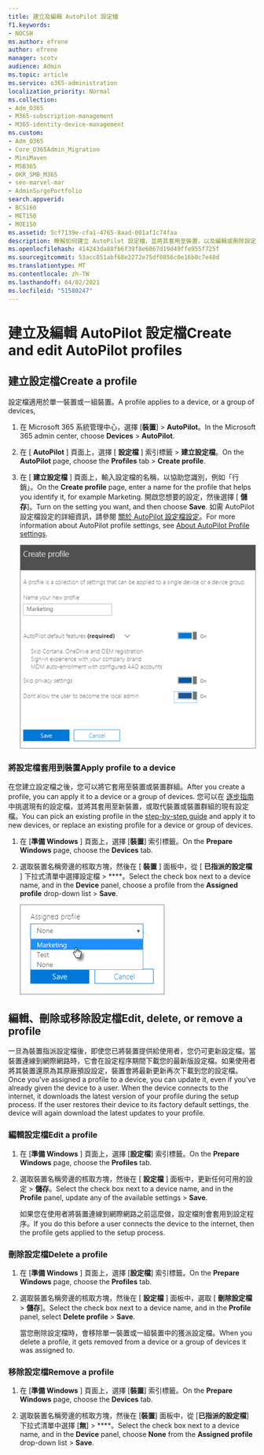 ```yaml
---
title: 建立及編輯 AutoPilot 設定檔
f1.keywords:
- NOCSH
ms.author: efrene
author: efrene
manager: scotv
audience: Admin
ms.topic: article
ms.service: o365-administration
localization_priority: Normal
ms.collection:
- Adm_O365
- M365-subscription-management
- M365-identity-device-management
ms.custom:
- Adm_O365
- Core_O365Admin_Migration
- MiniMaven
- MSB365
- OKR_SMB_M365
- seo-marvel-mar
- AdminSurgePortfolio
search.appverid:
- BCS160
- MET150
- MOE150
ms.assetid: 5cf7139e-cfa1-4765-8aad-001af1c74faa
description: 瞭解如何建立 AutoPilot 設定檔，並將其套用至裝置，以及編輯或刪除設定檔，或從裝置移除設定檔。
ms.openlocfilehash: 414243da88fb6f39f8e6067d19d49ffe955f725f
ms.sourcegitcommit: 53acc851abf68e2272e75df0856c0e16b0c7e48d
ms.translationtype: MT
ms.contentlocale: zh-TW
ms.lasthandoff: 04/02/2021
ms.locfileid: "51580247"
---
```

# <a name="create-and-edit-autopilot-profiles"></a><span data-ttu-id="4eb03-103">建立及編輯 AutoPilot 設定檔</span><span class="sxs-lookup"><span data-stu-id="4eb03-103">Create and edit AutoPilot profiles</span></span>

## <a name="create-a-profile"></a><span data-ttu-id="4eb03-104">建立設定檔</span><span class="sxs-lookup"><span data-stu-id="4eb03-104">Create a profile</span></span>

<span data-ttu-id="4eb03-105">設定檔適用於單一裝置或一組裝置。</span><span class="sxs-lookup"><span data-stu-id="4eb03-105">A profile applies to a device, or a group of devices,</span></span>
  
1. <span data-ttu-id="4eb03-106">在 Microsoft 365 系統管理中心，選擇 [**裝置**] \> **AutoPilot**。</span><span class="sxs-lookup"><span data-stu-id="4eb03-106">In the Microsoft 365 admin center, choose **Devices** \> **AutoPilot**.</span></span>
  
2. <span data-ttu-id="4eb03-107">在 [ **AutoPilot** ] 頁面上，選擇 [ **設定檔** ] 索引標籤 \> **建立設定檔**。</span><span class="sxs-lookup"><span data-stu-id="4eb03-107">On the **AutoPilot** page, choose the **Profiles** tab \> **Create profile**.</span></span>
    
3. <span data-ttu-id="4eb03-108">在 [ **建立設定檔** ] 頁面上，輸入設定檔的名稱，以協助您識別，例如「行銷」。</span><span class="sxs-lookup"><span data-stu-id="4eb03-108">On the **Create profile** page, enter a name for the profile that helps you identify it, for example Marketing.</span></span> <span data-ttu-id="4eb03-109">開啟您想要的設定，然後選擇 [ **儲存**]。</span><span class="sxs-lookup"><span data-stu-id="4eb03-109">Turn on the setting you want, and then choose **Save**.</span></span> <span data-ttu-id="4eb03-110">如需 AutoPilot 設定檔設定的詳細資訊，請參閱 [關於 AutoPilot 設定檔設定](autopilot-profile-settings.md)。</span><span class="sxs-lookup"><span data-stu-id="4eb03-110">For more information about AutoPilot profile settings, see [About AutoPilot Profile settings](autopilot-profile-settings.md).</span></span>
    
    ![Enter name and turn on settings in the Create profile panel.](../media/63b5a00d-6a5d-48d0-9557-e7531e80702a.png)
  
### <a name="apply-profile-to-a-device"></a><span data-ttu-id="4eb03-112">將設定檔套用到裝置</span><span class="sxs-lookup"><span data-stu-id="4eb03-112">Apply profile to a device</span></span>

<span data-ttu-id="4eb03-113">在您建立設定檔之後，您可以將它套用至裝置或裝置群組。</span><span class="sxs-lookup"><span data-stu-id="4eb03-113">After you create a profile, you can apply it to a device or a group of devices.</span></span> <span data-ttu-id="4eb03-114">您可以在 [逐步指南](add-autopilot-devices-and-profile.md) 中挑選現有的設定檔，並將其套用至新裝置，或取代裝置或裝置群組的現有設定檔。</span><span class="sxs-lookup"><span data-stu-id="4eb03-114">You can pick an existing profile in the [step-by-step guide](add-autopilot-devices-and-profile.md) and apply it to new devices, or replace an existing profile for a device or group of devices.</span></span> 
  
1. <span data-ttu-id="4eb03-115">在 [**準備 Windows** ] 頁面上，選擇 [**裝置**] 索引標籤。</span><span class="sxs-lookup"><span data-stu-id="4eb03-115">On the **Prepare Windows** page, choose the **Devices** tab.</span></span> 
    
2. <span data-ttu-id="4eb03-116">選取裝置名稱旁邊的核取方塊，然後在 [ **裝置** ] 面板中，從 [ **已指派的設定檔** ] 下拉式清單中選擇設定檔 \> \*\*\*\*。</span><span class="sxs-lookup"><span data-stu-id="4eb03-116">Select the check box next to a device name, and in the **Device** panel, choose a profile from the **Assigned profile** drop-down list \> **Save**.</span></span>
    
    ![In the Device panel, select an Assigned profile to apply it.](../media/ed0ce33f-9241-4403-a5de-2dddffdc6fb9.png)
  
## <a name="edit-delete-or-remove-a-profile"></a><span data-ttu-id="4eb03-118">編輯、刪除或移除設定檔</span><span class="sxs-lookup"><span data-stu-id="4eb03-118">Edit, delete, or remove a profile</span></span>

<span data-ttu-id="4eb03-p103">一旦為裝置指派設定檔後，即使您已將裝置提供給使用者，您仍可更新設定檔。當裝置連線到網際網路時，它會在設定程序期間下載您的最新版設定檔。如果使用者將其裝置還原為其原廠預設設定，裝置會將最新更新再次下載到您的設定檔。</span><span class="sxs-lookup"><span data-stu-id="4eb03-p103">Once you've assigned a profile to a device, you can update it, even if you've already given the device to a user. When the device connects to the internet, it downloads the latest version of your profile during the setup process. If the user restores their device to its factory default settings, the device will again download the latest updates to your profile.</span></span> 
  
### <a name="edit-a-profile"></a><span data-ttu-id="4eb03-122">編輯設定檔</span><span class="sxs-lookup"><span data-stu-id="4eb03-122">Edit a profile</span></span>

1. <span data-ttu-id="4eb03-123">在 [**準備 Windows** ] 頁面上，選擇 [**設定檔**] 索引標籤。</span><span class="sxs-lookup"><span data-stu-id="4eb03-123">On the **Prepare Windows** page, choose the **Profiles** tab.</span></span> 
    
2. <span data-ttu-id="4eb03-124">選取裝置名稱旁邊的核取方塊，然後在 [ **設定檔** ] 面板中，更新任何可用的設定 \> **儲存**。</span><span class="sxs-lookup"><span data-stu-id="4eb03-124">Select the check box next to a device name, and in the **Profile** panel, update any of the available settings \> **Save**.</span></span>
    
    <span data-ttu-id="4eb03-125">如果您在使用者將裝置連線到網際網路之前這麼做，設定檔則會套用到設定程序。</span><span class="sxs-lookup"><span data-stu-id="4eb03-125">If you do this before a user connects the device to the internet, then the profile gets applied to the setup process.</span></span>
    
### <a name="delete-a-profile"></a><span data-ttu-id="4eb03-126">刪除設定檔</span><span class="sxs-lookup"><span data-stu-id="4eb03-126">Delete a profile</span></span>

1. <span data-ttu-id="4eb03-127">在 [**準備 Windows** ] 頁面上，選擇 [**設定檔**] 索引標籤。</span><span class="sxs-lookup"><span data-stu-id="4eb03-127">On the **Prepare Windows** page, choose the **Profiles** tab.</span></span> 
    
2. <span data-ttu-id="4eb03-128">選取裝置名稱旁邊的核取方塊，然後在 [ **設定檔** ] 面板中，選取 [ **刪除設定檔** \> **儲存**]。</span><span class="sxs-lookup"><span data-stu-id="4eb03-128">Select the check box next to a device name, and in the **Profile** panel, select **Delete profile** \> **Save**.</span></span>
    
    <span data-ttu-id="4eb03-129">當您刪除設定檔時，會移除單一裝置或一組裝置中的獲派設定檔。</span><span class="sxs-lookup"><span data-stu-id="4eb03-129">When you delete a profile, it gets removed from a device or a group of devices it was assigned to.</span></span>
    
### <a name="remove-a-profile"></a><span data-ttu-id="4eb03-130">移除設定檔</span><span class="sxs-lookup"><span data-stu-id="4eb03-130">Remove a profile</span></span>

1. <span data-ttu-id="4eb03-131">在 [**準備 Windows** ] 頁面上，選擇 [**裝置**] 索引標籤。</span><span class="sxs-lookup"><span data-stu-id="4eb03-131">On the **Prepare Windows** page, choose the **Devices** tab.</span></span> 
    
2. <span data-ttu-id="4eb03-132">選取裝置名稱旁邊的核取方塊，然後在 [**裝置**] 面板中，從 [**已指派的設定檔**] 下拉式清單中選擇 [**無**] \> \*\*\*\*。</span><span class="sxs-lookup"><span data-stu-id="4eb03-132">Select the check box next to a device name, and in the **Device** panel, choose **None** from the **Assigned profile** drop-down list \> **Save**.</span></span>
    
